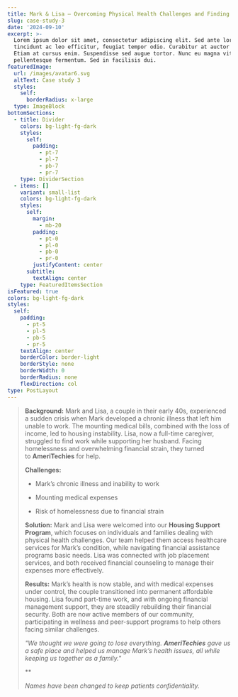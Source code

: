 ```yaml
---
title: Mark & Lisa – Overcoming Physical Health Challenges and Finding Stability
slug: case-study-3
date: '2024-09-10'
excerpt: >-
  Lorem ipsum dolor sit amet, consectetur adipiscing elit. Sed ante lorem,
  tincidunt ac leo efficitur, feugiat tempor odio. Curabitur at auctor sapien.
  Etiam at cursus enim. Suspendisse sed augue tortor. Nunc eu magna vitae lorem
  pellentesque fermentum. Sed in facilisis dui.
featuredImage:
  url: /images/avatar6.svg
  altText: Case study 3
  styles:
    self:
      borderRadius: x-large
  type: ImageBlock
bottomSections:
  - title: Divider
    colors: bg-light-fg-dark
    styles:
      self:
        padding:
          - pt-7
          - pl-7
          - pb-7
          - pr-7
    type: DividerSection
  - items: []
    variant: small-list
    colors: bg-light-fg-dark
    styles:
      self:
        margin:
          - mb-20
        padding:
          - pt-0
          - pl-0
          - pb-0
          - pr-0
        justifyContent: center
      subtitle:
        textAlign: center
    type: FeaturedItemsSection
isFeatured: true
colors: bg-light-fg-dark
styles:
  self:
    padding:
      - pt-5
      - pl-5
      - pb-5
      - pr-5
    textAlign: center
    borderColor: border-light
    borderStyle: none
    borderWidth: 0
    borderRadius: none
    flexDirection: col
type: PostLayout
---
```

> **Background:**
> Mark and Lisa, a couple in their early 40s, experienced a sudden crisis when Mark developed a chronic illness that left him unable to work. The mounting medical bills, combined with the loss of income, led to housing instability. Lisa, now a full-time caregiver, struggled to find work while supporting her husband. Facing homelessness and overwhelming financial strain, they turned to **AmeriTechies** for help.
>
> **Challenges:**
>
> *   Mark’s chronic illness and inability to work
>
> *   Mounting medical expenses
>
> *   Risk of homelessness due to financial strain
>
> **Solution:**
> Mark and Lisa were welcomed into our **Housing Support Program**, which focuses on individuals and families dealing with physical health challenges. Our team helped them access healthcare services for Mark’s condition, while navigating financial assistance programs basic needs. Lisa was connected with job placement services, and both received financial counseling to manage their expenses more effectively.
>
> **Results:**
> Mark’s health is now stable, and with medical expenses under control, the couple transitioned into permanent affordable housing. Lisa found part-time work, and with ongoing financial management support, they are steadily rebuilding their financial security. Both are now active members of our community, participating in wellness and peer-support programs to help others facing similar challenges.
>
> *"We thought we were going to lose everything. **AmeriTechies** gave us a safe place and helped us manage Mark’s health issues, all while keeping us together as a family."*
>
> **
>
> *Names have been changed to keep patients confidentiality.* 

